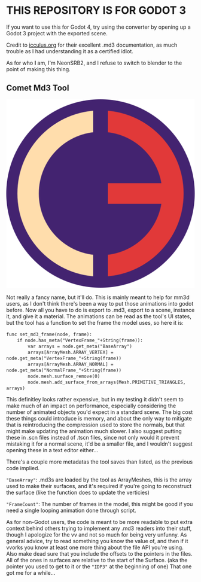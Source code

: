 # **THIS REPOSITORY IS FOR GODOT 3**
If you want to use this for Godot 4, try using the converter by opening up a Godot 3 project with the exported scene.


Credit to [icculus.org](https://icculus.org/homepages/phaethon/q3a/formats/md3format.html#Surface) for their excellent .md3 documentation, as much trouble as I had understanding it as a certified idiot.

As for who __I__ am, I'm NeonSRB2, and I refuse to switch to blender to the point of making this thing.


## Comet Md3 Tool
![look mom its a sonis and knuckle reference omgggggggggg](https://raw.githubusercontent.com/NeonSRB2/CometMd3Tool/main/icon.png)


Not really a fancy name, but it'll do.
This is mainly meant to help for mm3d users, as I don't think there's been a way to put those animations into godot before. Now all you have to do is export to .md3, export to a scene, instance it, and give it a material.
The animations can be read as the tool's UI states, but the tool has a function to set the frame the model uses, so here it is:
```
func set_md3_frame(node, frame):
	if node.has_meta("VertexFrame_"+String(frame)):
		var arrays = node.get_meta("BaseArray")
		arrays[ArrayMesh.ARRAY_VERTEX] = node.get_meta("VertexFrame_"+String(frame))
		arrays[ArrayMesh.ARRAY_NORMAL] = node.get_meta("NormalFrame_"+String(frame))
		node.mesh.surface_remove(0)
		node.mesh.add_surface_from_arrays(Mesh.PRIMITIVE_TRIANGLES, arrays)
```
This definitley looks rather expensive, but in my testing it didn't seem to make much of an impact on performance, especially considering the number of animated objects you'd expect in a standard scene.
The big cost these things could introduce is memory, and about the only way to mitigate that is reintroducing the compression used to store the normals, but that might make updating the animation much slower.
I also suggest putting these in .scn files instead of .tscn files, since not only would it prevent mistaking it for a normal scene, it'd be a smaller file, and I wouldn't suggest opening these in a text editor either...


There's a couple more metadatas the tool saves than listed, as the previous code implied.

`"BaseArray"`: .md3s are loaded by the tool as ArrayMeshes, this is the array used to make their surfaces, and it's required if you're going to reconstruct the surface (like the function does to update the verticies)

`"FrameCount"`: The number of frames in the model, this might be good if you need a single looping animation done through script.


As for non-Godot users, the code is meant to be more readable to put extra context behind others trying to implement any .md3 readers into their stuff, though I apologize for the vv and not so much for being very unfunny.
As general advice, try to read something you know the value of, and then if it vvorks you know at least one more thing about the file API you're using.
Also make dead sure that you include the offsets to the pointers in the files. All of the ones in surfaces are relative to the start of the Surface. (aka the pointer you used to get to it or the `"IDP3"` at the beginning of one) That one got me for a while...
